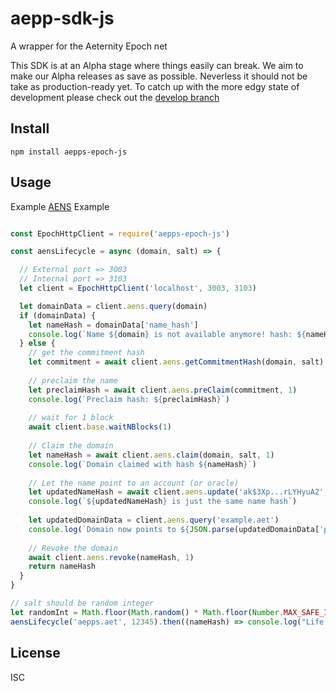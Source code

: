 # aepp-sdk-js

A wrapper for the Aeternity Epoch net

This SDK is at an Alpha stage where things easily can break. We aim to make our Alpha releases as save as possible. Neverless it should not be take as production-ready yet. To catch up with the more edgy state of development please check out the [develop branch](https://github.com/aeternity/aepp-sdk-js/tree/develop)

## Install

```
npm install aepps-epoch-js
```

## Usage 

Example [AENS](https://github.com/aeternity/protocol/blob/master/AENS.md) Example
```javascript

const EpochHttpClient = require('aepps-epoch-js')

const aensLifecycle = async (domain, salt) => {

  // External port => 3003
  // Internal port => 3103
  let client = EpochHttpClient('localhost', 3003, 3103)

  let domainData = client.aens.query(domain)
  if (domainData) {
    let nameHash = domainData['name_hash']
    console.log(`Name ${domain} is not available anymore! hash: ${nameHash}`)
  } else {
    // get the commitment hash
    let commitment = await client.aens.getCommitmentHash(domain, salt)
    
    // preclaim the name
    let preclaimHash = await client.aens.preClaim(commitment, 1)
    console.log(`Preclaim hash: ${preclaimHash}`)
    
    // wait for 1 block
    await client.base.waitNBlocks(1)
    
    // Claim the domain
    let nameHash = await client.aens.claim(domain, salt, 1)
    console.log(`Domain claimed with hash ${nameHash}`)
    
    // Let the name point to an account (or oracle)
    let updatedNameHash = await client.aens.update('ak$3Xp...rLYHyuA2', nameHash)
    console.log(`${updatedNameHash} is just the same name hash`)
    
    let updatedDomainData = client.aens.query('example.aet')
    console.log(`Domain now points to ${JSON.parse(updatedDomainData['pointer'])['account_key']}`)
    
    // Revoke the domain
    await client.aens.revoke(nameHash, 1)
    return nameHash
  }
}

// salt should be random integer
let randomInt = Math.floor(Math.random() * Math.floor(Number.MAX_SAFE_INTEGER))
aensLifecycle('aepps.aet', 12345).then((nameHash) => console.log("Life and death of 'aepps.aet'"))

```

## License

ISC
